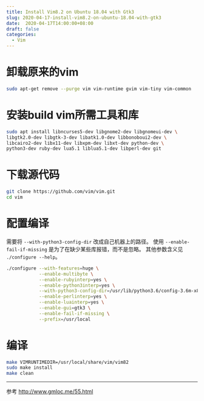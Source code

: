 ```yaml
---
title: Install Vim8.2 on Ubuntu 18.04 with Gtk3
slug: 2020-04-17-install-vim8.2-on-ubuntu-18.04-with-gtk3
date:  2020-04-17T14:00:00+08:00
draft: false
categories:
  - Vim
---
```



# 卸载原来的vim

```sh
sudo apt-get remove --purge vim vim-runtime gvim vim-tiny vim-common
```

# 安装build vim所需工具和库

<!--more-->

```sh
sudo apt install libncurses5-dev libgnome2-dev libgnomeui-dev \
libgtk2.0-dev libgtk-3-dev libatk1.0-dev libbonoboui2-dev \
libcairo2-dev libx11-dev libxpm-dev libxt-dev python-dev \
python3-dev ruby-dev lua5.1 liblua5.1-dev libperl-dev git


```

# 下载源代码

```sh
git clone https://github.com/vim/vim.git
cd vim
```

# 配置编译

需要将 `--with-python3-config-dir` 改成自己机器上的路径。
使用 `--enable-fail-if-missing` 是为了在缺少某些库报错，而不是忽略。
其他参数含义见 `./configure --help`。

```sh
./configure --with-features=huge \
            --enable-multibyte \
            --enable-rubyinterp=yes \
            --enable-python3interp=yes \
            --with-python3-config-dir=/usr/lib/python3.6/config-3.6m-x86_64-linux-gnu \
            --enable-perlinterp=yes \
            --enable-luainterp=yes \
            --enable-gui=gtk3 \
            --enable-fail-if-missing \
            --prefix=/usr/local
```

# 编译

```sh
make VIMRUNTIMEDIR=/usr/local/share/vim/vim82
sudo make install
make clean
```

----
参考 http://www.gmloc.me/55.html
